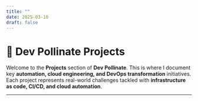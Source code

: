 ```yaml
---
title: ""
date: 2025-03-10
draft: false
---
```


# 🚀 Dev Pollinate Projects

Welcome to the **Projects** section of **Dev Pollinate**. This is where I document key **automation, cloud engineering, and DevOps transformation** initiatives. Each project represents real-world challenges tackled with **infrastructure as code, CI/CD, and cloud automation**.

---
